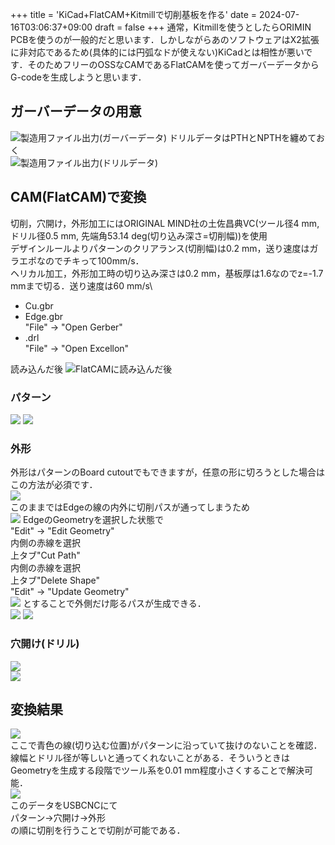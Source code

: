 +++
title = 'KiCad+FlatCAM+Kitmillで切削基板を作る'
date = 2024-07-16T03:06:37+09:00
draft = false
+++
通常，Kitmillを使うとしたらORIMIN PCBを使うのが一般的だと思います．しかしながらあのソフトウェアはX2拡張に非対応であるため(具体的には円弧なドが使えない)KiCadとは相性が悪いです．そのためフリーのOSSなCAMであるFlatCAMを使ってガーバーデータからG-codeを生成しようと思います．

## ガーバーデータの用意
![製造用ファイル出力(ガーバーデータ)](./fig/1_gerber.png "ガーバーデータ")
ドリルデータはPTHとNPTHを纏めておく\
![製造用ファイル出力(ドリルデータ)](./fig/2_drill.png "ドリルデータ")

## CAM(FlatCAM)で変換
切削，穴開け，外形加工にはORIGINAL MIND社の土佐昌典VC(ツール径4 mm,ドリル径0.5 mm, 先端角53.14 deg(切り込み深さ=切削幅))を使用\
デザインルールよりパターンのクリアランス(切削幅)は0.2 mm，送り速度はガラエポなのでチキって100mm/s．\
ヘリカル加工，外形加工時の切り込み深さは0.2 mm，基板厚は1.6なのでz=-1.7 mmまで切る．送り速度は60 mm/s\

- Cu.gbr
- Edge.gbr\
"File" → "Open Gerber"
- .drl\
"File" → "Open Excellon"


読み込んだ後
![FlatCAMに読み込んだ後](./fig/3_flatcam.png "読み込み後")

### パターン
![](./fig/4_CuGerber.png "")
![](./fig/5_CuGeo.png "")

### 外形
外形はパターンのBoard cutoutでもできますが，任意の形に切ろうとした場合はこの方法が必須です．\
![](./fig/6_EdgeGerber.png "")\
このままではEdgeの線の内外に切削パスが通ってしまうため\
![](./fig/7_EdgeBef.png "")
EdgeのGeometryを選択した状態で\
"Edit" → "Edit Geometry"\
内側の赤線を選択\
上タブ"Cut Path"\
内側の赤線を選択\
上タブ"Delete Shape"\
"Edit" → "Update Geometry"\
![](./fig/8_EdgeAf.png "")
とすることで外側だけ彫るパスが生成できる．\
![](./fig/9_EdgeGeo.png "")
![](./fig/10_EdgePath.png "")

### 穴開け(ドリル)
![](./fig/11_DrilEx.png "")\
![](./fig/12_DrilGeo.png "")

## 変換結果
![](./fig/13_result.png "")\
ここで青色の線(切り込む位置)がパターンに沿っていて抜けのないことを確認．\
線幅とドリル径が等しいと通ってくれないことがある．そういうときはGeometryを生成する段階でツール系を0.01 mm程度小さくすることで解決可能．\
![](./fig/14_outfile.png "")\
このデータをUSBCNCにて\
パターン→穴開け→外形\
の順に切削を行うことで切削が可能である．
